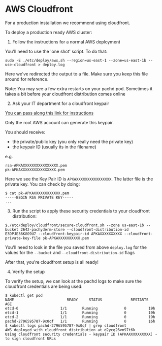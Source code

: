 # AWS Cloudfront

For a production installation we recommend using cloudfront.

To deploy a production ready AWS cluster:

1) Follow the instructions for a normal AWS deployment

You'll need to use the 'one shot' script. To do that:

```
sudo -E ./etc/deploy/aws.sh --region=us-east-1 --zone=us-east-1b --use-cloudfront > deploy.log
```

Here we've redirected the output to a file. Make sure you keep this file around for reference.

Note: You may see a few extra restarts on your pachd pod. Sometimes it takes a bit before your cloudfront distribution comes online

2) Ask your IT department for a cloudfront keypair

[You can pass along this link for instructions](http://docs.aws.amazon.com/AmazonCloudFront/latest/DeveloperGuide/private-content-trusted-signers.html#private-content-creating-cloudfront-key-pairs)

Only the root AWS account can generate this keypair.

You should receive:

- the private/public key (you only really need the private key)
- the keypair ID (usually its in the filename)

e.g.

```
rsa-APKAXXXXXXXXXXXXXXXX.pem
pk-APKAXXXXXXXXXXXXXXXX.pem
```

Here we see the Key Pair ID is `APKAXXXXXXXXXXXXXXXX`. The latter file is the private key. You can check by doing:

```
$ cat pk-APKAXXXXXXXXXXXX.pem
-----BEGIN RSA PRIVATE KEY-----
...
```

3) Run the script to apply these security credentials to your cloudfront distribution:

```
$./etc/deploy/cloudfront/secure-cloudfront.sh --zone us-east-1b --bucket 2642-pachyderm-store --cloudfront-distribution-id E3DPJE36K8O9U7 --cloudfront-keypair-id APKAXXXXXXXXXX --cloudfront-private-key-file pk-APKAXXXXXXXXXX.pem 
```

You'll need to look in the file you saved from above `deploy.log` for the values for the `--bucket` and `--cloudfront-distribution-id` flags


After that, you're cloudfront setup is all ready!

4) Verify the setup

To verify the setup, we can look at the pachd logs to make sure the cloudfront credentials are being used:

```
$ kubectl get pod
NAME                        READY     STATUS             RESTARTS   AGE
etcd-0                   1/1       Running            0          19h
etcd-1                   1/1       Running            0          19h
etcd-2                   1/1       Running            0          19h
pachd-2796595787-9x0qf   1/1       Running            0          16h
$ kubectl logs pachd-2796595787-9x0qf | grep cloudfront
AWS deployed with cloudfront distribution at d2ycq26vm97t6k 
Using cloudfront security credentials - keypair ID (APKAXXXXXXXXXX) - to sign cloudfront URLs
```

